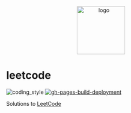<div align="center">
    <img src="https://assets.leetcode.com/static_assets/public/webpack_bundles/images/logo-dark.e99485d9b.svg" alt="logo" height="128">
</div>

# leetcode

![coding_style](https://img.shields.io/badge/code%20style-black-000000.svg)
[![gh-pages-build-deployment](https://github.com/coding-armadillo/leetcode/actions/workflows/pages/pages-build-deployment/badge.svg)](https://github.com/coding-armadillo/leetcode/actions/workflows/pages/pages-build-deployment)


Solutions to [LeetCode](https://leetcode.com/)
